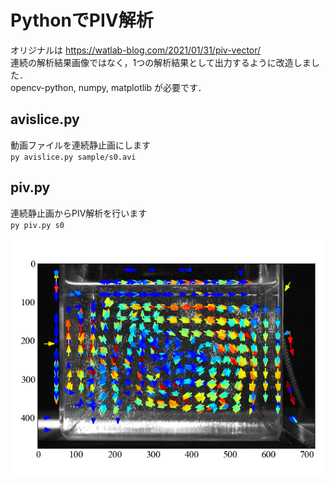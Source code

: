 # PythonでPIV解析

オリジナルは <https://watlab-blog.com/2021/01/31/piv-vector/>  
連続の解析結果画像ではなく，1つの解析結果として出力するように改造しました．  
opencv-python, numpy, matplotlib が必要です．

## avislice.py
動画ファイルを連続静止画にします  
`py avislice.py sample/s0.avi`

## piv.py
連続静止画からPIV解析を行います  
`py piv.py s0`
  
![解析結果](/sample/s0.png)
